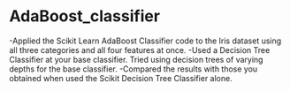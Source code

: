 # AdaBoost_classifier
-Applied the Scikit Learn AdaBoost Classifier code to the Iris dataset using all three categories and all four features at once.
-Used a Decision Tree Classifier at your base classifier. Tried using decision trees of varying depths for the base classifier.
-Compared the results with those you obtained when used the Scikit Decision Tree Classifier alone.
